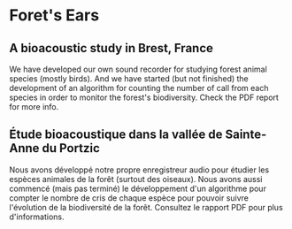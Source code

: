 # Foret's Ears
## A bioacoustic study in Brest, France
We have developed our own sound recorder for studying forest animal species (mostly birds).
And we have started (but not finished) the development of an algorithm for counting the number of call from each species in order to monitor the forest's biodiversity.
Check the PDF report for more info.

## Étude bioacoustique dans la vallée de Sainte-Anne du Portzic
Nous avons développé notre propre enregistreur audio pour étudier les espèces animales de la forêt (surtout des oiseaux).
Nous avons aussi commencé (mais pas terminé) le développement d'un algorithme pour compter le nombre de cris de chaque espèce pour pouvoir suivre l'évolution de la biodiversité de la forêt.
Consultez le rapport PDF pour plus d'informations.
